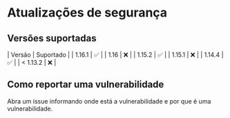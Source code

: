 # Atualizações de segurança

## Versões suportadas

|  Versão  | Suportado          |
|  1.16.1  | :white_check_mark: |
|   1.16   | :x:                |
|  1.15.2  | :white_check_mark: |
|  1.15.1  | :x:                |
|  1.14.4  | :white_check_mark: |
| < 1.13.2 | :x:                |

## Como reportar uma vulnerabilidade

Abra um issue informando onde está a vulnerabilidade e por que é uma vulnerabilidade.
